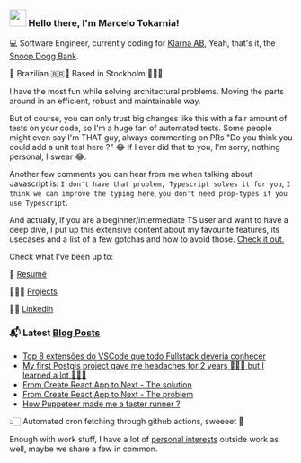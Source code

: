 ### <img src="https://media.giphy.com/media/hvRJCLFzcasrR4ia7z/giphy.gif" width="30px"> Hello there, I'm Marcelo Tokarnia!

💻 Software Engineer, currently coding for [Klarna AB](https://www.klarna.com/), Yeah, that's it, the [Snoop Dogg Bank](https://www.youtube.com/watch?v=7ddukahLR3g).

🏡 Brazilian 🇧🇷🛫 Based in Stockholm 🛬🇸🇪

I have the most fun while solving architectural problems. Moving the parts around in an efficient, robust and maintainable way.

But of course, you can only trust big changes like this with a fair amount of tests on your code, so I'm a huge fan of automated tests. Some people might even say I'm THAT guy, always commenting on PRs "Do you think you could add a unit test here ?" 😂 If I ever did that to you, I'm sorry, nothing personal, I swear 😂.

Another few comments you can hear from me when talking about Javascript is: `I don't have that problem, Typescript solves it for you`, `I think we can improve the typing here`, `you don't need prop-types if you use Typescript`.

And actually, if you are a beginner/intermediate TS user and want to have a deep dive, I put up this extensive content about my favourite features, its usecases and a list of a few gotchas and how to avoid those. [Check it out.](https://marcelo.tokks.tech/ts)

Check what I've been up to:

📕 [Resumé](https://resume.tokks.tech)

👨🏻‍💻 [Projects](https://projects.tokks.tech)

🤵🏻 [Linkedin](https://www.linkedin.com/in/marcelo-tokarnia-5a1ab2128/)

### 📬 Latest [Blog Posts](https://marcelo.tokks.tech)

<!-- BLOG:START -->
- [Top 8 extensões do VSCode que todo Fullstack deveria conhecer](https://marcelo.tokks.tech/coding-blog/melhores-extensoes-vscode)
- [My first Postgis project gave me headaches for 2 years 🤦🏻‍♂️ but I learned a lot 🤷🏻‍♀️](https://marcelo.tokks.tech/coding-blog/postgis-from-aws-to-heroku)
- [From Create React App to Next - The solution](https://marcelo.tokks.tech/coding-blog/cra-to-next-p2)
- [From Create React App to Next - The problem](https://marcelo.tokks.tech/coding-blog/cra-to-next-p1)
- [How Puppeteer made me a faster runner ?](https://marcelo.tokks.tech/coding-blog/how-puppeteer-fast-runner)
<!-- BLOG:END -->

👆🏻 Automated cron fetching through github actions, sweeeet 🍩

Enough with work stuff, I have a lot of [personal interests](https://github.com/marcelotokarnia/marcelotokarnia/blob/master/personal.md) outside work as well, maybe we share a few in common.
